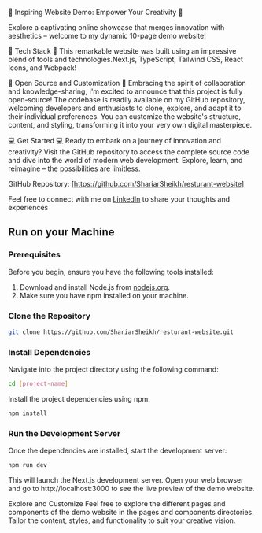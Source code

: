🌟 Inspiring Website Demo: Empower Your Creativity 🌟

Explore a captivating online showcase that merges innovation with aesthetics – welcome to my dynamic 10-page demo website!

🚀 Tech Stack 🚀
This remarkable website was built using an impressive blend of tools and technologies.Next.js, TypeScript, Tailwind CSS, React Icons, and Webpack!

🔑 Open Source and Customization 🔑
Embracing the spirit of collaboration and knowledge-sharing, I'm excited to announce that this project is fully open-source! The codebase is readily available on my GitHub repository, welcoming developers and enthusiasts to clone, explore, and adapt it to their individual preferences. You can customize the website's structure, content, and styling, transforming it into your very own digital masterpiece.

💻 Get Started 💻
Ready to embark on a journey of innovation and creativity? Visit the GitHub repository to access the complete source code and dive into the world of modern web development. Explore, learn, and reimagine – the possibilities are limitless.

GitHub Repository: [https://github.com/ShariarSheikh/resturant-website]

Feel free to connect with me on [LinkedIn](https://www.linkedin.com/in/sheikhshariar/) to share your thoughts and experiences

## Run on your Machine

### Prerequisites
Before you begin, ensure you have the following tools installed:

 1. Download and install Node.js from [nodejs.org](https://nodejs.org/en).
 2. Make sure you have npm installed on your machine.


     
### Clone the Repository
```bash
git clone https://github.com/ShariarSheikh/resturant-website.git
```

### Install Dependencies
Navigate into the project directory using the following command:
```bash
cd [project-name]
```
Install the project dependencies using npm:
```bash
npm install
```

### Run the Development Server
Once the dependencies are installed, start the development server:
```bash
npm run dev
```
This will launch the Next.js development server. Open your web browser and go to http://localhost:3000 to see the live preview of the demo website.

Explore and Customize
Feel free to explore the different pages and components of the demo website in the pages and components directories. Tailor the content, styles, and functionality to suit your creative vision.
